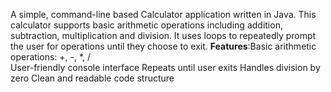 A simple, command-line based Calculator application written in Java. This calculator supports basic arithmetic operations including addition, subtraction, multiplication and division. It uses loops to repeatedly prompt the user for operations until they choose to exit.
**Features**:Basic arithmetic operations: +, -, *, /  
         User-friendly console interface
         Repeats until user exits
         Handles division by zero
         Clean and readable code structure
